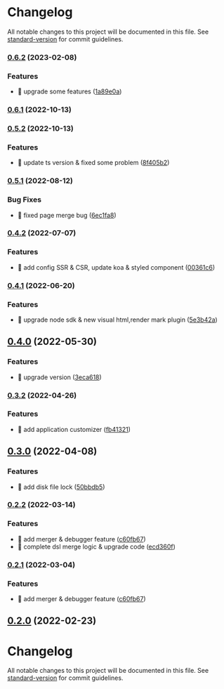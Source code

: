 # Changelog

All notable changes to this project will be documented in this file. See [standard-version](https://github.com/conventional-changelog/standard-version) for commit guidelines.

### [0.6.2](https://github.com/foxpage/foxpage-sdk-js/compare/v0.6.1...v0.6.2) (2023-02-08)


### Features

* 🎸 upgrade some features ([1a89e0a](https://github.com/foxpage/foxpage-sdk-js/commit/1a89e0a7de93b0b7f688ad05f4f3b473e69d80ca))

### [0.6.1](https://github.com/foxpage/foxpage-sdk-js/compare/v0.5.2...v0.6.1) (2022-10-13)

### [0.5.2](https://github.com/foxpage/foxpage-sdk-js/compare/v0.5.1...v0.5.2) (2022-10-13)


### Features

* 🎸 update ts version & fixed some problem ([8f405b2](https://github.com/foxpage/foxpage-sdk-js/commit/8f405b2236276d5a347ef4ee11447045d3559c3d))

### [0.5.1](https://github.com/foxpage/foxpage-sdk-js/compare/v0.4.2...v0.5.1) (2022-08-12)


### Bug Fixes

* 🐛 fixed page merge bug ([6ec1fa8](https://github.com/foxpage/foxpage-sdk-js/commit/6ec1fa8fabb62503007c98de16fd599e814ca718))

### [0.4.2](https://github.com/foxpage/foxpage-sdk-js/compare/v0.4.1...v0.4.2) (2022-07-07)


### Features

* 🎸 add config SSR & CSR, update koa & styled component ([00361c6](https://github.com/foxpage/foxpage-sdk-js/commit/00361c69a681a16524e685720c3a8b9ab45e06a3))

### [0.4.1](https://github.com/foxpage/foxpage-sdk-js/compare/v0.4.0...v0.4.1) (2022-06-20)


### Features

* 🎸 upgrade node sdk & new visual html,render mark plugin ([5e3b42a](https://github.com/foxpage/foxpage-sdk-js/commit/5e3b42a09a6cb9168053d4bdfda98ababe689d8f))

## [0.4.0](https://github.com/foxpage/foxpage-sdk-js/compare/v0.3.2...v0.4.0) (2022-05-30)


### Features

* 🎸 upgrade version ([3eca618](https://github.com/foxpage/foxpage-sdk-js/commit/3eca61824603caaf4c967f671d0da4ecaace8a82))

### [0.3.2](https://github.com/foxpage/foxpage-sdk-js/compare/v0.3.0...v0.3.2) (2022-04-26)

### Features

- 🎸 add application customizer ([fb41321](https://github.com/foxpage/foxpage-sdk-js/commit/fb41321291e9d1b0f21dc48cd6bf6f583016e95f))

## [0.3.0](https://github.com/foxpage/foxpage-sdk-js/compare/v0.2.2...v0.3.0) (2022-04-08)

### Features

- 🎸 add disk file lock ([50bbdb5](https://github.com/foxpage/foxpage-sdk-js/commit/50bbdb5726602c9b84291f1e84847c84fba706df))

### [0.2.2](https://github.com/foxpage/foxpage-sdk-js/compare/v0.2.0...v0.2.2) (2022-03-14)

### Features

- 🎸 add merger & debugger feature ([c60fb67](https://github.com/foxpage/foxpage-sdk-js/commit/c60fb67060d57d09bb62076b6c63e72e94e4c7ac))
- 🎸 complete dsl merge logic & upgrade code ([ecd360f](https://github.com/foxpage/foxpage-sdk-js/commit/ecd360f7b6564b5549f6f9e6e43c335b867c43b7))

### [0.2.1](https://github.com/foxpage/foxpage-sdk-js/compare/v0.2.0...v0.2.1) (2022-03-04)

### Features

- 🎸 add merger & debugger feature ([c60fb67](https://github.com/foxpage/foxpage-sdk-js/commit/c60fb67060d57d09bb62076b6c63e72e94e4c7ac))

## [0.2.0](https://github.com/foxpage/foxpage-sdk-js/compare/v0.5.0...v0.2.0) (2022-02-23)

# Changelog

All notable changes to this project will be documented in this file. See [standard-version](https://github.com/conventional-changelog/standard-version) for commit guidelines.
